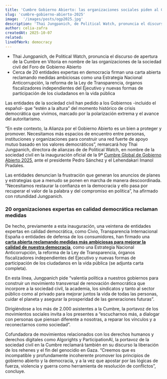 ```yaml
---
title: 'Cumbre Gobierno Abierto: las organizaciones sociales piden al Gobierno “valentía política” para renovar la democracia'
slug: 'cumbre-gobierno-abierto-2025'
image:  '/images/posts/ogp2025.jpg'
description: 'Thai Jungpanich, de Political Watch, pronuncia el discurso de apertura de la Cumbre en Vitoria en nombre de las organizaciones de la sociedad civil del Foro de Gobierno Abierto'
author: celia-zafra
createdAt: 2025-10-07
related:
lineOfWork: democracy
---
```


* Thai Jungpanich, de Political Watch, pronuncia el discurso de apertura de la Cumbre en Vitoria en nombre de las organizaciones de la sociedad civil del Foro de Gobierno Abierto
* Cerca de 20 entidades expertas en democracia firman una carta abierta reclamando medidas ambiciosas como una Estrategia Nacional Anticorrupción, la reforma de la Ley de Transparencia, órganos fiscalizadores independientes del Ejecutivo y nuevas formas de participación de los ciudadanos en la vida pública

Las entidades de la sociedad civil han pedido a los Gobiernos -incluido el español- que “estén a la altura” del momento histórico de crisis democrática que vivimos, marcado por la polarización extrema y el avance del autoritarismo.

“En este contexto, la Alianza por el Gobierno Abierto  es  un  bien  a  proteger  y  promover.  Necesitamos  más  espacios  de  encuentro  entre personas, instituciones y organizaciones para construir una red fuerte de apoyo mutuo  basado  en  los  valores democráticos”, remarcará hoy Thai Jungpanich, directora de alianzas de de Political Watch, en nombre de la sociedad civil en la inauguración oficial de la 9ª [Cumbre Global de Gobierno Abierto 2025](https://spain.ogpsummit.org/p/#/overview), ante el presidente Pedro Sánchez y el Lehendakari Imanol Pradales.

Las entidades denuncian la frustración que generan los anuncios de planes y estrategias que a menudo se ponen en marcha de manera descoordinada. “Necesitamos restaurar la confianza en la democracia y ello pasa por recuperar el valor de la palabra y del compromiso en política”, ha afirmado con rotundidad Jungpanich.

### 20 organizaciones expertas en calidad democrática reclaman medidas

De hecho, previamente a esta inauguración, una veintena de entidades expertas en calidad democrática, como Civio, Transparencia Internacional España o entidades de defensa de los consumidores, han firmado una [**carta abierta reclamando medidas más ambiciosas para mejorar la calidad de nuestra democracia**](https://drive.google.com/file/d/1-VTKMfuDoZdhdDGraM7XYkMGsTE6yEOT/view?usp=sharing), como una Estrategia Nacional Anticorrupción, la reforma de la Ley de Transparencia, órganos fiscalizadores independientes del Ejecutivo y nuevas formas de participación de los ciudadanos en la vida pública (se adjunta carta completa).

En esta línea, Jungpanich pide “valentía política a nuestros gobiernos para construir un movimiento transversal de renovación democrática que incorpore a la sociedad civil, la academia, los sindicatos y tanto al sector público como al privado para mejorar juntos la vida de todas las personas, cuidar el planeta y asegurar la prosperidad de las generaciones futuras”.

Dirigiéndose a los más de 2.000 asistentes a la Cumbre, la portavoz de los movimientos sociales invita a los presentes a “escucharnos más, a dialogar con personas que piensan diferente a nosotras, a reparar los vínculos y a reconectarnos como sociedad”.

Cofundadora de movimientos relacionados con los derechos humanos y derechos digitales como Algorights y ParticipationAI, la portavoz de la sociedad civil en la Cumbre reclamará también en su discurso la liberación de los rehenes y el fin del genocidio en Gaza. “Creemos  que  es  incompatible  y  profundamente incoherente promover los principios de gobierno abierto y la democracia, y a la vez que apostar por las lógicas de fuerza, violencia y guerra como herramienta de resolución de conflictos”, concluye.
